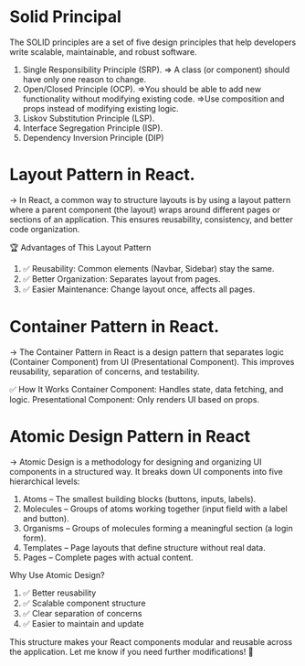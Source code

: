# Solid Principal

The SOLID principles are a set of five design principles that help developers write scalable, maintainable, and robust software.

1. Single Responsibility Principle (SRP).
   => A class (or component) should have only one reason to change.
2. Open/Closed Principle (OCP).
   =>You should be able to add new functionality without modifying existing code.
   =>Use composition and props instead of modifying existing logic.
3. Liskov Substitution Principle (LSP).
4. Interface Segregation Principle (ISP).
5. Dependency Inversion Principle (DIP)

# Layout Pattern in React.

-> In React, a common way to structure layouts is by using a layout pattern where a parent component (the layout) wraps around different pages or sections of an application. This ensures reusability, consistency, and better code organization.

🏆 Advantages of This Layout Pattern

1. ✅ Reusability: Common elements (Navbar, Sidebar) stay the same.
2. ✅ Better Organization: Separates layout from pages.
3. ✅ Easier Maintenance: Change layout once, affects all pages.

# Container Pattern in React.

-> The Container Pattern in React is a design pattern that separates logic (Container Component) from UI (Presentational Component). This improves reusability, separation of concerns, and testability.

✅ How It Works
Container Component: Handles state, data fetching, and logic.
Presentational Component: Only renders UI based on props.

# Atomic Design Pattern in React

-> Atomic Design is a methodology for designing and organizing UI components in a structured way. It breaks down UI components into five hierarchical levels:

1. Atoms – The smallest building blocks (buttons, inputs, labels).
2. Molecules – Groups of atoms working together (input field with a label and button).
3. Organisms – Groups of molecules forming a meaningful section (a login form).
4. Templates – Page layouts that define structure without real data.
5. Pages – Complete pages with actual content.

Why Use Atomic Design?

1. ✅ Better reusability
2. ✅ Scalable component structure
3. ✅ Clear separation of concerns
4. ✅ Easier to maintain and update

This structure makes your React components modular and reusable across the application. Let me know if you need further modifications! 🚀
